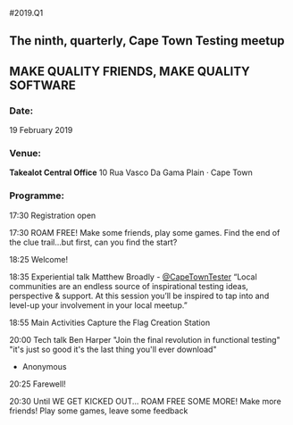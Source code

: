 #2019.Q1

## The ninth, quarterly, Cape Town Testing meetup

## MAKE QUALITY FRIENDS, MAKE QUALITY SOFTWARE

### Date:
19 February 2019 

### Venue:
**Takealot Central Office**
10 Rua Vasco Da Gama Plain · Cape Town

### Programme:
17:30
Registration open

17:30
ROAM FREE!
Make some friends, play some games.
Find the end of the clue trail...but first, can you find the start?

18:25
Welcome!

18:35
Experiential talk
Matthew Broadly - [@CapeTownTester](https://twitter.com/CapeTownTester)
“Local communities are an endless source of inspirational testing ideas, perspective & support. At this session you’ll be inspired to tap into and level-up your involvement in your local meetup.”

18:55
Main Activities
Capture the Flag
Creation Station

20:00
Tech talk
Ben Harper 
"Join the final revolution in functional testing"
"it's just so good it's the last thing you'll ever download"
- Anonymous

20:25
Farewell!

20:30 Until WE GET KICKED OUT...
ROAM FREE SOME MORE!
Make more friends! Play some games, leave some feedback